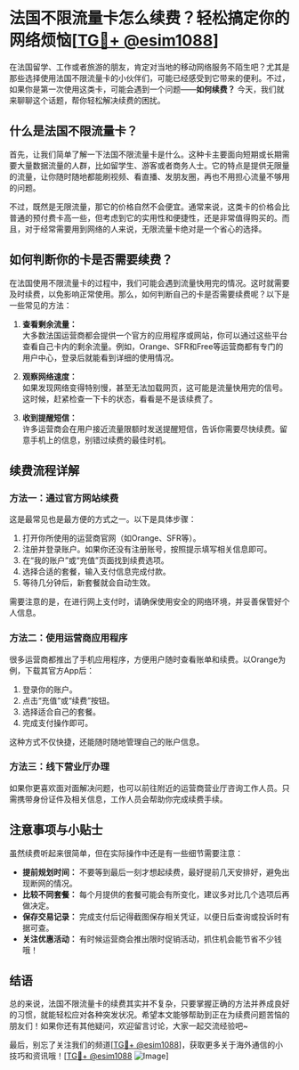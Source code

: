 # 法国不限流量卡怎么续费？轻松搞定你的网络烦恼[[TG💪+ @esim1088](https://t.me/s/esim1088)]

在法国留学、工作或者旅游的朋友，肯定对当地的移动网络服务不陌生吧？尤其是那些选择使用法国不限流量卡的小伙伴们，可能已经感受到它带来的便利。不过，如果你是第一次使用这类卡，可能会遇到一个问题——**如何续费？** 今天，我们就来聊聊这个话题，帮你轻松解决续费的困扰。

## 什么是法国不限流量卡？

首先，让我们简单了解一下法国不限流量卡是什么。这种卡主要面向短期或长期需要大量数据流量的人群，比如留学生、游客或者商务人士。它的特点是提供无限量的流量，让你随时随地都能刷视频、看直播、发朋友圈，再也不用担心流量不够用的问题。

不过，既然是无限流量，那它的价格自然不会便宜。通常来说，这类卡的价格会比普通的预付费卡高一些，但考虑到它的实用性和便捷性，还是非常值得购买的。而且，对于经常需要用到网络的人来说，无限流量卡绝对是一个省心的选择。

## 如何判断你的卡是否需要续费？

在法国使用不限流量卡的过程中，我们可能会遇到流量快用完的情况。这时就需要及时续费，以免影响正常使用。那么，如何判断自己的卡是否需要续费呢？以下是一些常见的方法：

1. **查看剩余流量：**  
   大多数法国运营商都会提供一个官方的应用程序或网站，你可以通过这些平台查看自己卡内的剩余流量。例如，Orange、SFR和Free等运营商都有专门的用户中心，登录后就能看到详细的使用情况。

2. **观察网络速度：**  
   如果发现网络变得特别慢，甚至无法加载网页，这可能是流量快用完的信号。这时候，赶紧检查一下卡的状态，看看是不是该续费了。

3. **收到提醒短信：**  
   许多运营商会在用户接近流量限额时发送提醒短信，告诉你需要尽快续费。留意手机上的信息，别错过续费的最佳时机。

## 续费流程详解

### 方法一：通过官方网站续费

这是最常见也是最方便的方式之一。以下是具体步骤：

1. 打开你所使用的运营商官网（如Orange、SFR等）。
2. 注册并登录账户。如果你还没有注册账号，按照提示填写相关信息即可。
3. 在“我的账户”或“充值”页面找到续费选项。
4. 选择合适的套餐，输入支付信息完成付款。
5. 等待几分钟后，新套餐就会自动生效。

需要注意的是，在进行网上支付时，请确保使用安全的网络环境，并妥善保管好个人信息。

### 方法二：使用运营商应用程序

很多运营商都推出了手机应用程序，方便用户随时查看账单和续费。以Orange为例，下载其官方App后：

1. 登录你的账户。
2. 点击“充值”或“续费”按钮。
3. 选择适合自己的套餐。
4. 完成支付操作即可。

这种方式不仅快捷，还能随时随地管理自己的账户信息。

### 方法三：线下营业厅办理

如果你更喜欢面对面解决问题，也可以前往附近的运营商营业厅咨询工作人员。只需携带身份证件及相关信息，工作人员会帮助你完成续费手续。

## 注意事项与小贴士

虽然续费听起来很简单，但在实际操作中还是有一些细节需要注意：

- **提前规划时间：** 不要等到最后一刻才想起续费，最好提前几天安排好，避免出现断网的情况。
- **比较不同套餐：** 每个月提供的套餐可能会有所变化，建议多对比几个选项后再做决定。
- **保存交易记录：** 完成支付后记得截图保存相关凭证，以便日后查询或投诉时有据可查。
- **关注优惠活动：** 有时候运营商会推出限时促销活动，抓住机会能节省不少钱哦！

## 结语

总的来说，法国不限流量卡的续费其实并不复杂，只要掌握正确的方法并养成良好的习惯，就能轻松应对各种突发状况。希望本文能够帮助到正在为续费问题苦恼的朋友们！如果你还有其他疑问，欢迎留言讨论，大家一起交流经验吧~

最后，别忘了关注我们的频道[[TG💪+ @esim1088](https://t.me/s/esim1088)]，获取更多关于海外通信的小技巧和资讯哦！[[TG💪+ @esim1088](https://t.me/s/esim1088) ![Image](https://i.postimg.cc/4NQfJmqS/Snipaste-2025-05-13-00-14-12.png)]